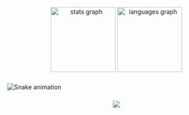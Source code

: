 <div align="center">
  <img src="https://github-readme-stats.vercel.app/api?hide_title=false&hide_rank=false&show_icons=true&include_all_commits=true&count_private=true&disable_animations=false&theme=dracula&locale=en&hide_border=false&username=feriagusetiawan" height="150" alt="stats graph"  />
  <img src="https://github-readme-stats.vercel.app/api/top-langs?locale=en&hide_title=false&layout=compact&card_width=320&langs_count=5&theme=dracula&hide_border=false&username=feriagusetiawan" height="150" alt="languages graph"  />
</div>

###

<img href="https://raw.githubusercontent.com/feriagusetiawan/feriagusetiawan/blob/output/snake.svg" alt="Snake animation" />

###

<div align="center">
  <img src="https://profile-counter.glitch.me/feriagusetiawan/count.svg?"  />
</div>
